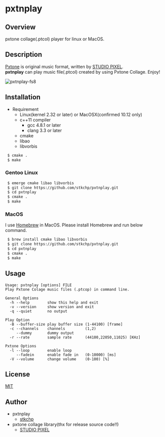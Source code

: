 pxtnplay
==========

## Overview

pxtone collage(.ptcol) player for linux or MacOS.

## Description

[Pxtone](http://pxtone.org/) is original music format, written by [STUDIO PIXEL](http://studiopixel.sakura.ne.jp/).  
**pxtnplay** can play music file(.ptcol) created by using Pxtone Collage. Enjoy!

![pxtnplay-fs8](https://cloud.githubusercontent.com/assets/19767799/19877535/6cfb9178-a023-11e6-9fd4-4008f1de834e.png)

## Installation

- Requirement
	- Linux(kernel 2.32 or later) or MacOSX(confirmed 10.12 only)
	- c++11 compiler
		- gcc 4.8.1 or later
		- clang 3.3 or later
	- cmake
	- libao
	- libvorbis

```bash
 $ cmake .
 $ make
```

### Gentoo Linux

```bash
 $ emerge cmake libao libvorbis
 $ git clone https://github.com/stkchp/pxtnplay.git
 $ cd pxtnplay
 $ cmake .
 $ make
```

### MacOS

I use [Homebrew](http://brew.sh/) in MacOS. Please install Homebrew and run below command.

```bash
 $ brew install cmake libao libvorbis
 $ git clone https://github.com/stkchp/pxtnplay.git
 $ cd pxtnplay
 $ cmake .
 $ make
```

## Usage

```
Usage: pxtnplay [options] FILE
Play Pxtone Colage music files (.ptcop) in command line.

General Options
  -h --help        show this help and exit
  -v --version     show version and exit
  -q --quiet       no output

Play Option
  -B --buffer-size play buffer size (1-44100) [frame]
  -c --channels    channels         (1,2)
     --dummy       dummy output
  -r --rate        sample rate      (44100,22050,11025) [KHz]

Pxtone Options
  -l --loop        enable loop
     --fadein      enable fade in   (0-10000) [ms]
  -V --volume      change volume    (0-100) [%]

```



## License

[MIT](LICENCE.md)

## Author

- pxtnplay
    - [stkchp](https://github.com/stkchp)
- pxtone collage library(thx for release source code!!)
    - [STUDIO PIXEL](http://studiopixel.sakura.ne.jp/)


